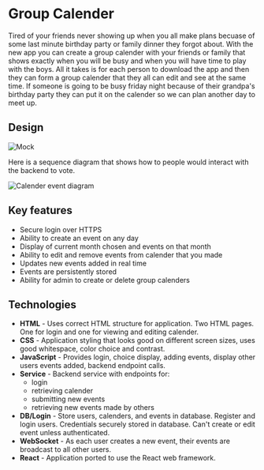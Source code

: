 # Group Calender
Tired of your friends never showing up when you all make plans becuase of some last minute birthday party or family dinner they forgot about. With the new app you can create a group calender with your friends or family that shows exactly when you will be busy and when you will have time to play with the boys. All it takes is for each person to download the app and then they can form a group calender that they all can edit and see at the same time. If someone is going to be busy friday night because of their grandpa's birthday party they can put it on the calender so we can plan another day to meet up. 

## Design

![Mock](CalenderApp.png)

Here is a sequence diagram that shows how to people would interact with the backend to vote.

![Calender event diagram](CalenderServer.png)

## Key features
- Secure login over HTTPS
- Ability to create an event on any day
- Display of current month chosen and events on that month
- Ability to edit and remove events from calender that you made
- Updates new events added in real time
- Events are persistently stored
- Ability for admin to create or delete group calenders

## Technologies
- **HTML** - Uses correct HTML structure for application. Two HTML pages. One for login and one for viewing and editing calender.
- **CSS** - Application styling that looks good on different screen sizes, uses good whitespace, color choice and contrast.
- **JavaScript** - Provides login, choice display, adding events, display other users events added, backend endpoint calls.
- **Service** - Backend service with endpoints for:
  - login
  - retrieving calender
  - submitting new events
  - retrieving new events made by others
- **DB/Login** - Store users, calenders, and events in database. Register and login users. Credentials securely stored in database. Can't create or edit event unless authenticated.
- **WebSocket** - As each user creates a new event, their events are broadcast to all other users.
- **React** - Application ported to use the React web framework.
